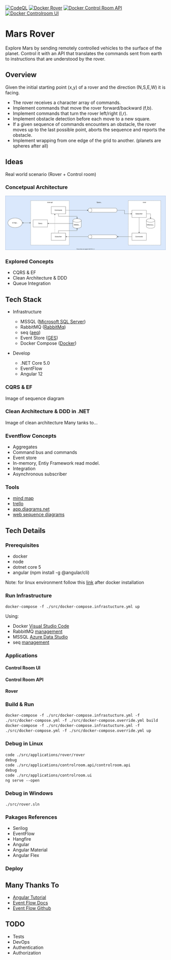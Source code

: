 [![CodeQL](https://github.com/samuele-cozzi/2021-marsrover/actions/workflows/codeql-analysis.yml/badge.svg)](https://github.com/samuele-cozzi/2021-marsrover/actions/workflows/codeql-analysis.yml)
[![Docker Rover](https://github.com/samuele-cozzi/2021-marsrover/actions/workflows/docker-push-rover.yml/badge.svg)](https://github.com/samuele-cozzi/2021-marsrover/actions/workflows/docker-push-rover.yml)
[![Docker Control Room API](https://github.com/samuele-cozzi/2021-marsrover/actions/workflows/docker-push-controlroomapi.yml/badge.svg)](https://github.com/samuele-cozzi/2021-marsrover/actions/workflows/docker-push-controlroomapi.yml)
[![Docker Controlroom UI](https://github.com/samuele-cozzi/2021-marsrover/actions/workflows/docker-push-controlroomui.yml/badge.svg)](https://github.com/samuele-cozzi/2021-marsrover/actions/workflows/docker-push-controlroomui.yml)

# Mars Rover

Explore Mars by sending remotely controlled vehicles to the surface of the planet. Control it with an API that translates the commands sent from earth to instructions that are understood by the rover.



## Overview

Given the initial starting point (x,y) of a rover and the direction (N,S,E,W) it is facing.

- The rover receives a character array of commands.
- Implement commands that move the rover forward/backward (f,b).
- Implement commands that turn the rover left/right (l,r).
- Implement obstacle detection before each move to a new square. 
- If a given sequence of commands encounters an obstacle, 
the rover moves up to the last possible point, aborts the sequence and reports the obstacle.
- Implement wrapping from one edge of the grid to another. (planets are spheres after all)

## Ideas
Real world scenario (Rover + Control room)

### Concetpual Architecture
![ConceptualArchitecture](https://github.com/samuele-cozzi/2021-MarsRover/blob/main/Utilities/MarsRoverArchitecture.svg)

### Explored Concepts
- CQRS & EF
- Clean Architecture & DDD
- Queue Integration


## Tech Stack
- Infrastructure
  - MSSQL ([Microsoft SQL Server](https://www.microsoft.com/it-it/sql-server/sql-server-downloads))
  - RabbitMQ ([RabbitMq](https://www.rabbitmq.com/))
  - seq ([aeq](https://datalust.co/seq))
  - Event Store ([GES](https://eventstore.com/))
  - Docker Compose ([Docker](https://www.docker.com/))
  
- Develop
  
  - .NET Core 5.0 
  - EventFlow
  - Angular 12

### CQRS & EF
Image of sequence diagram

### Clean  Architecture & DDD in .NET   
Image of clean architecture
Many tanks to...

### Eventflow Concepts
- Aggregates
- Command bus and commands
- Event store
- In-memory, Entiy Framework read model.
- Integration
- Asynchronous subscriber

### Tools
- [mind map](https://gitmind.com/app/doc/1e898538b34c43ba53532e5440b584ad)
- [trello](https://trello.com/b/RbRn6Qcc/marsrover-2021)
- [app.diagrams.net](https://app.diagrams.net/#DMarsRoverArchitecture.svg)
- [web sequence diagrams](https://www.websequencediagrams.com/)

## Tech Details

### Prerequisites
- docker
- node 
- dotnet core 5
- angular (npm install -g @angular/cli)

Note: for linux environment follow this [link](https://docs.docker.com/engine/install/linux-postinstall/) after docker installation

### Run Infrastructure

```docker
docker-compose -f ./src/docker-compose.infrastucture.yml up
```
Using:
- Docker [Visual Studio Code](https://code.visualstudio.com/download)
- RabbitMQ [management](http://localhost:15672/)
- MSSQL [Azure Data Studio](https://docs.microsoft.com/en-us/sql/connect/ad/sql-server-connect-ad-sql-server-azure)
- seq [management](http://localhost:5340)

### Applications

#### Control Room UI

#### Control Room API

#### Rover

### Build & Run

```docker
docker-compose -f ./src/docker-compose.infrastucture.yml -f ./src/docker-compose.yml -f ./src/docker-compose.override.yml build
docker-compose -f ./src/docker-compose.infrastucture.yml -f ./src/docker-compose.yml -f ./src/docker-compose.override.yml up
```


### Debug in Linux

```docker
code ./src/applications/rover/rover
debug
code ./src/applications/controlroom.api/controlroom.api
debug
code ./src/applications/controlroom.ui
ng serve --open
```

### Debug in Windows

```docker
./src/rover.sln
```

### Pakages References
- Serilog
- EventFlow
- Hangfire
- Angular
- Angular Material
- Angular Flex





### Deploy


## Many Thanks To
- [Angular Tutorial](https://angular.io/tutorial)
- [Event Flow Docs](https://docs.geteventflow.net/GettingStarted.html)
- [Event Flow Github](https://github.com/eventflow/EventFlow)


## TODO
- Tests
- DevOps
- Authentication
- Authorization
